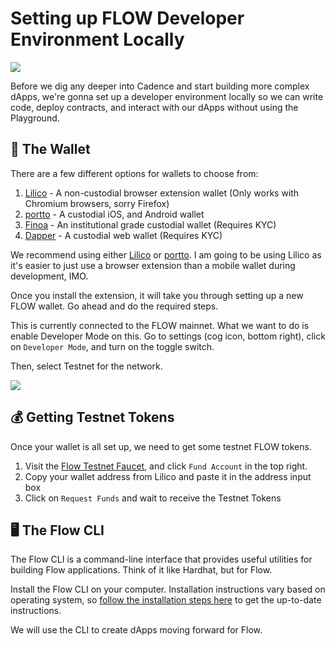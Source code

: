 # Setting up FLOW Developer Environment Locally

![](https://i.imgur.com/5x4A9Un.png)

Before we dig any deeper into Cadence and start building more complex dApps, we're gonna set up a developer environment locally so we can write code, deploy contracts, and interact with our dApps without using the Playground.

## 👝 The Wallet

There are a few different options for wallets to choose from:

1. [Lilico](https://lilico.app/) - A non-custodial browser extension wallet (Only works with Chromium browsers, sorry Firefox)
2. [portto](https://portto.com) - A custodial iOS, and Android wallet
3. [Finoa](https://www.finoa.io/flow/) - An institutional grade custodial wallet (Requires KYC)
4. [Dapper](https://www.meetdapper.com/) - A custodial web wallet (Requires KYC)

We recommend using either [Lilico](https://lilico.app/) or [portto](https://portto.com). I am going to be using Lilico as it's easier to just use a browser extension than a mobile wallet during development, IMO.

Once you install the extension, it will take you through setting up a new FLOW wallet. Go ahead and do the required steps.

This is currently connected to the FLOW mainnet. What we want to do is enable Developer Mode on this. Go to settings (cog icon, bottom right), click on `Developer Mode`, and turn on the toggle switch.

Then, select Testnet for the network.

![](https://i.imgur.com/L8vcVJw.png)

<Quiz questionId="0dcf8fe2-09c6-4cf0-a233-85f0198cd796" />

## 💰 Getting Testnet Tokens

Once your wallet is all set up, we need to get some testnet FLOW tokens.

1. Visit the [Flow Testnet Faucet](https://testnet-faucet.onflow.org/), and click `Fund Account` in the top right.
2. Copy your wallet address from Lilico and paste it in the address input box
3. Click on `Request Funds` and wait to receive the Testnet Tokens

<Quiz questionId="e3c5ef38-0e6a-4b64-990b-42a1611b84a5" />

## 🖥️ The Flow CLI

The Flow CLI is a command-line interface that provides useful utilities for building Flow applications. Think of it like Hardhat, but for Flow.

Install the Flow CLI on your computer. Installation instructions vary based on operating system, so [follow the installation steps here](https://docs.onflow.org/flow-cli/install/) to get the up-to-date instructions.

We will use the CLI to create dApps moving forward for Flow.

<Quiz questionId="9fa35743-f4cb-468f-a9f6-0fecd06124f9" />

<SubmitQuiz />